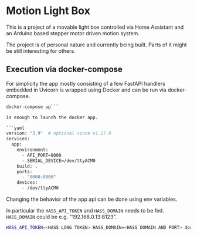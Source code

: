 # Motion Light Box

This is a project of a movable light box
controlled via Home Assistant and an Arduino based
stepper motor driven motion system.

The project is of personal nature and currently being built.
Parts of it might be still interesting for others.

## Execution via docker-compose

For simplicity the app mostly consisting of a few
FastAPI handlers embedded in Uvicorn is wrapped using Docker
and can be run via docker-compose.

```bash
docker-compose up```

is enough to launch the docker app.

```yaml
version: "3.9"  # optional since v1.27.0
services:
  app:
    environment:
      - API_PORT=8000
      - SERIAL_DEVICE=/dev/ttyACM0
    build: .
    ports:
      - "8000:8000"
    devices:
      - /dev/ttyACM0
```

Changing the behavior of the app api can be done using env variables.

In particular the `HASS_API_TOKEN` and `HASS_DOMAIN` needs to be fed.
`HASS_DOMAIN` could be e.g. "192.168.0.13:8123".

```bash
HASS_API_TOKEN=<HASS LONG TOKEN> HASS_DOMAIN=<HASS DOMAIN AND PORT> docker-compose up -d
```
